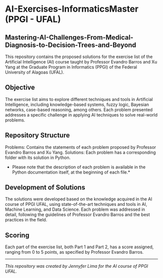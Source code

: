 # AI-Exercises-InformaticsMaster (PPGI - UFAL)

## Mastering-AI-Challenges-From-Medical-Diagnosis-to-Decision-Trees-and-Beyond

This repository contains the proposed solutions for the exercise list of the Artificial Intelligence (AI) course taught by Professor Evandro Barros and Xu Yang at the Graduate Program in Informatics (PPGI) of the Federal University of Alagoas (UFAL).

## Objective

The exercise list aims to explore different techniques and tools in Artificial Intelligence, including knowledge-based systems, fuzzy logic, Bayesian networks, case-based reasoning, among others. Each problem presented addresses a specific challenge in applying AI techniques to solve real-world problems.

## Repository Structure

Problems: Contains the statements of each problem proposed by Professor Evandro Barros and Xu Yang.
Solutions: Each problem has a corresponding folder with its solution in Python.

* Please note that the description of each problem is available in the Python documentation itself, at the beginning of each file.* 

## Development of Solutions

The solutions were developed based on the knowledge acquired in the AI course of PPGI UFAL, using state-of-the-art techniques and tools in AI, Machine Learning, and Data Science. Each problem was addressed in detail, following the guidelines of Professor Evandro Barros and the best practices in the field.

## Scoring

Each part of the exercise list, both Part 1 and Part 2, has a score assigned, ranging from 0 to 5 points, as specified by Professor Evandro Barros.


---

*This repository was created by Jennyfer Lima for the AI course of PPGI UFAL.* 
